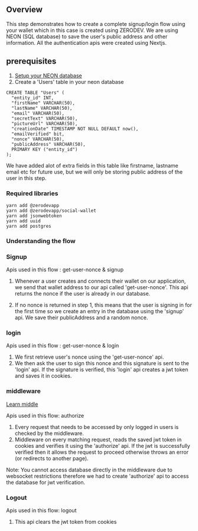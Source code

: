 ## Overview

This step demonstrates how to create a complete signup/login flow using your wallet which in this case is created using ZERODEV. We are using NEON (SQL database) to save the user's public address and other information. All the authentication apis were created using Nextjs.

## prerequisites

1) [Setup your NEON database](https://github.com/panaverse/learn-nextjs/tree/main/step12_serverless_databases/relational/step00_raw_helloworld)
2) Create a 'Users' table in your neon database 

```
CREATE TABLE "Users" (
  "entity_id" INT,
  "firstName" VARCHAR(50),
  "lastName" VARCHAR(50),
  "email" VARCHAR(50),
  "secretText" VARCHAR(50),
  "pictureUrl" VARCHAR(50),
  "creationDate" TIMESTAMP NOT NULL DEFAULT now(),
  "emailVerified" bit,
  "nonce" VARCHAR(50),
  "publicAddress" VARCHAR(50),
  PRIMARY KEY ("entity_id")   
);
```

We have added alot of extra fields in this table like firstname, lastname email etc for future use, but we will only be storing public address of the user in this step.

### Required libraries 

```
yarn add @zerodevapp
yarn add @zerodevapp/social-wallet
yarn add jsonwebtoken
yarn add uuid
yarn add postgres
```


### Understanding the flow

### Signup 

Apis used in this flow : get-user-nonce & signup

1) Whenever a user creates and connects their wallet on our application, we send that wallet address to our api called 'get-user-nonce'. This api returns the nonce if the user is already in our database. 

2) If no nonce is returned in step 1, this means that the user is signing in for the first time so we create an entry in the database using the 'signup' api. We save their publicAddress and a random nonce.


### login

Apis used in this flow : get-user-nonce &  login

1) We first retrieve user's nonce using the 'get-user-nonce' api.
2) We then ask the user to sign this nonce and this signature is sent to the 'login' api. If the signature is verified, this 'login' api creates a jwt token and saves it in cookies.

### middleware

[Learn middle](https://github.com/panaverse/learn-nextjs/tree/main/step13_middleware)

Apis used in this flow: authorize

1) Every request that needs to be accessed by only logged in users is checked by the middleware.
2) Middleware on every matching request, reads the saved jwt token in cookies and verifies it using the 'authorize' api. If the jwt is successfully verified then it allows the request to proceed otherwise throws an error (or redirects to another page).

Note: You cannot access database directly in the middleware due to websocket restrictions therefore we had to create 'authorize' api to access the database for jwt verification.


### Logout

Apis used in this flow: logout

1) This api clears the jwt token from cookies





